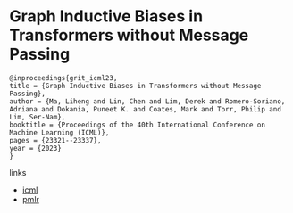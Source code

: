 # Graph Inductive Biases in Transformers without Message Passing

```
@inproceedings{grit_icml23,
title = {Graph Inductive Biases in Transformers without Message Passing},
author = {Ma, Liheng and Lin, Chen and Lim, Derek and Romero-Soriano, Adriana and Dokania, Puneet K. and Coates, Mark and Torr, Philip and Lim, Ser-Nam},
booktitle = {Proceedings of the 40th International Conference on Machine Learning (ICML)},
pages = {23321--23337},
year = {2023}
}
```

links
- [icml](https://icml.cc/Conferences/2023/Schedule?showEvent=23715)
- [pmlr](https://proceedings.mlr.press/v202/ma23c.html)
